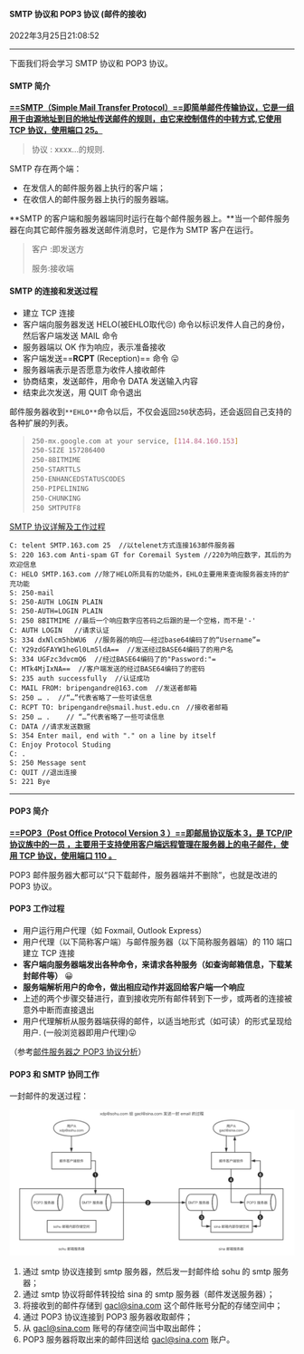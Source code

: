#### SMTP 协议和 POP3 协议 (邮件的接收)

2022年3月25日21:08:52

---

下面我们将会学习 SMTP 协议和 POP3 协议。

#### SMTP 简介

**<u>==SMTP（Simple Mail Transfer Protocol）==即简单邮件传输协议，它是一组用于由源地址到目的地址传送邮件的规则，由它来控制信件的中转方式,它使用 TCP 协议，使用端口 25。</u>**

> 协议 : xxxx…的规则.

SMTP 存在两个端：

- 在发信人的邮件服务器上执行的客户端；
- 在收信人的邮件服务器上执行的服务器端。

**SMTP 的客户端和服务器端同时运行在每个邮件服务器上。**当一个邮件服务器在向其它邮件服务器发送邮件消息时，它是作为 SMTP 客户在运行。

> 客户 :即发送方
>
> 服务:接收端

#### SMTP 的连接和发送过程

- 建立 TCP 连接
- 客户端向服务器发送 HELO(被EHLO取代😣) 命令以标识发件人自己的身份，然后客户端发送 MAIL 命令
- 服务器端以 OK 作为响应，表示准备接收
- 客户端发送==**RCPT** (Reception)== 命令  😛
- 服务器端表示是否愿意为收件人接收邮件
- 协商结束，发送邮件，用命令 DATA 发送输入内容
- 结束此次发送，用 QUIT 命令退出

邮件服务器收到`**EHLO**`命令以后，不仅会返回`250`状态码，还会返回自己支持的各种扩展的列表。

> ```bash
> 250-mx.google.com at your service, [114.84.160.153]
> 250-SIZE 157286400
> 250-8BITMIME
> 250-STARTTLS
> 250-ENHANCEDSTATUSCODES
> 250-PIPELINING
> 250-CHUNKING
> 250 SMTPUTF8
> ```

[SMTP 协议详解及工作过程](https://blog.csdn.net/kerry0071/article/details/28604267)

```shell
C: telent SMTP.163.com 25  //以telenet方式连接163邮件服务器
S: 220 163.com Anti-spam GT for Coremail System //220为响应数字，其后的为欢迎信息
C: HELO SMTP.163.com //除了HELO所具有的功能外，EHLO主要用来查询服务器支持的扩充功能 
S: 250-mail
S: 250-AUTH LOGIN PLAIN
S: 250-AUTH=LOGIN PLAIN
S: 250 8BITMIME //最后一个响应数字应答码之后跟的是一个空格，而不是'-' 
C: AUTH LOGIN   //请求认证
S: 334 dxNlcm5hbWU6  //服务器的响应——经过base64编码了的“Username”=
C: Y29zdGFAYW1heGl0Lm5ldA==  //发送经过BASE64编码了的用户名
S: 334 UGFzc3dvcmQ6  //经过BASE64编码了的"Password:"=
C: MTk4MjIxNA==  //客户端发送的经过BASE64编码了的密码
S: 235 auth successfully  //认证成功 
C: MAIL FROM: bripengandre@163.com  //发送者邮箱
S: 250 … .  //“…”代表省略了一些可读信息
C: RCPT TO: bripengandre@smail.hust.edu.cn　//接收者邮箱
S: 250 … .    // “…”代表省略了一些可读信息
C: DATA //请求发送数据
S: 354 Enter mail, end with "." on a line by itself
C: Enjoy Protocol Studing
C: .
S: 250 Message sent
C: QUIT //退出连接 
S: 221 Bye
```


------------------------------------------------


#### POP3 简介

<u>**==POP3（Post Office Protocol Version 3 ）==即邮局协议版本 3，是 TCP/IP 协议族中的一员 ，主要用于支持使用客户端远程管理在服务器上的电子邮件，使用 TCP 协议，使用端口 110 。**</u>

POP3 邮件服务器大都可以“只下载邮件，服务器端并不删除”，也就是改进的 POP3 协议。

#### POP3 工作过程

- 用户运行用户代理（如 Foxmail, Outlook Express）
- 用户代理（以下简称客户端）与邮件服务器（以下简称服务器端）的 110 端口建立 TCP 连接
- **客户端向服务器端发出各种命令，来请求各种服务（如查询邮箱信息，下载某封邮件等）** 😀
- **服务端解析用户的命令，做出相应动作并返回给客户端一个响应**
- 上述的两个步骤交替进行，直到接收完所有邮件转到下一步，或两者的连接被意外中断而直接退出
- 用户代理解析从服务器端获得的邮件，以适当地形式（如可读）的形式呈现给用户. (一般浏览器即用户代理)😛

（参考[邮件服务器之 POP3 协议分析](https://www.cnblogs.com/foxmin/archive/2011/10/16/2214425.html)）

#### POP3 和 SMTP 协同工作

一封邮件的发送过程：

![图片描述](7.7_SMTP_POP协议.assets/1549170359789-164821463119679.png)



1. 通过 smtp 协议连接到 smtp 服务器，然后发一封邮件给 sohu 的 smtp 服务器；
2. 通过 smtp 协议将邮件转投给 sina 的 smtp 服务器（邮件发送服务器）；
3. 将接收到的邮件存储到 [gacl@sina.com](mailto:gacl@sina.com) 这个邮件账号分配的存储空间中；
4. 通过 POP3 协议连接到 POP3 服务器收取邮件；
5. 从 [gacl@sina.com](mailto:gacl@sina.com) 账号的存储空间当中取出邮件；
6. POP3 服务器将取出来的邮件回送给 [gacl@sina.com](mailto:gacl@sina.com) 账户。

